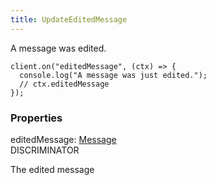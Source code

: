 ```yaml
---
title: UpdateEditedMessage
---
```


A message was edited.

```
client.on("editedMessage", (ctx) => {
  console.log("A message was just edited.");
  // ctx.editedMessage
});
```

### Properties

<div class="flex flex-col gap-3"><div><div class="flex gap-2"><div class="font-mono"><span class="font-bold">editedMessage</span><span class="opacity-50">:</span> <a href="/gh/types/message"  >Message</a></div><div class="flex items-center"><div class="bg-dbt px-1.5 rounded-md select-none text-fgt text-[10px]">DISCRIMINATOR</div></div></div><div class="pl-3"><div class="no-margin">

The edited message

</div></div></div></div>

